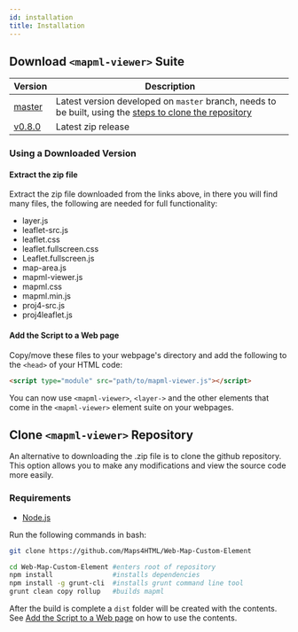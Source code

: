 ```yaml
---
id: installation
title: Installation
---
```


## Download `<mapml-viewer>` Suite

| Version | Description                                 |
|---------|---------------------------------------------|
| [master](https://github.com/Maps4HTML/Web-Map-Custom-Element/archive/master.zip)  | Latest version developed on `master` branch, needs to be built, using the [steps to clone the repository](/web-map-doc/docs/installation#clone-mapml-viewer-repository) |
| [v0.8.0](https://github.com/Maps4HTML/Web-Map-Custom-Element/archive/v0.8.0.zip)  | Latest zip release                          |

### Using a Downloaded Version

#### Extract the zip file

Extract the zip file downloaded from the links above, in there you will find many files, the following are needed for full functionality:

- layer.js
- leaflet-src.js
- leaflet.css
- leaflet.fullscreen.css
- Leaflet.fullscreen.js
- map-area.js
- mapml-viewer.js
- mapml.css
- mapml.min.js
- proj4-src.js
- proj4leaflet.js

#### Add the Script to a Web page

Copy/move these files to your webpage's directory and add the following to the `<head>` of your HTML code:

```html
<script type="module" src="path/to/mapml-viewer.js"></script>
```

You can now use `<mapml-viewer>`, `<layer->` and the other elements that come in the `<mapml-viewer>` element suite on your webpages.

## Clone `<mapml-viewer>` Repository

An alternative to downloading the .zip file is to clone the github repository. This option allows you to make any modifications and view the source code more easily.

### Requirements

- [Node.js](https://nodejs.org/en/download/)

Run the following commands in bash:

```bash
git clone https://github.com/Maps4HTML/Web-Map-Custom-Element
```

```bash
cd Web-Map-Custom-Element #enters root of repository
npm install               #installs dependencies
npm install -g grunt-cli  #installs grunt command line tool
grunt clean copy rollup   #builds mapml
```

After the build is complete a `dist` folder will be created with the contents.
See [Add the Script to a Web page](/web-map-doc/docs/installation#add-the-script-to-a-web-page) on how to use the contents.
